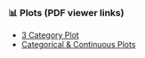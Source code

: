 ### 📊 Plots (PDF viewer links)

- [3 Category Plot](https://docs.google.com/viewer?embedded=1&url=https://raw.githubusercontent.com/ItayAvioz/NBA-Playoff-Predictor/main/Plots/3_category_plot.pdf)
- [Categorical & Continuous Plots](https://docs.google.com/viewer?embedded=1&url=https://raw.githubusercontent.com/ItayAvioz/NBA-Playoff-Predictor/main/Plots/categorical_continuous_plots.pdf)

